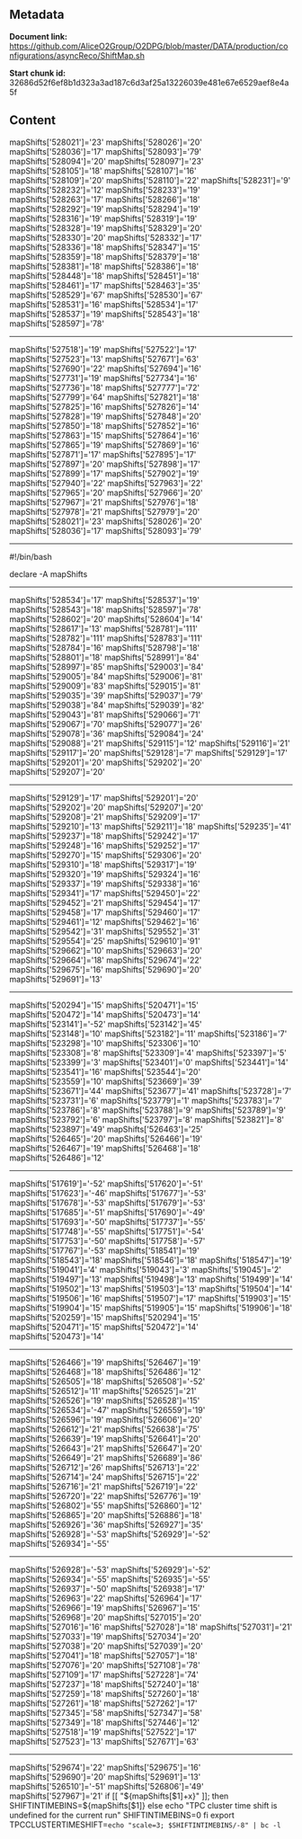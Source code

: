 ## Metadata

**Document link:** https://github.com/AliceO2Group/O2DPG/blob/master/DATA/production/configurations/asyncReco/ShiftMap.sh

**Start chunk id:** 32686d52f6ef8b1d323a3ad187c6d3af25a13226039e481e67e6529aef8e4a5f

## Content

mapShifts['528021']='23'
mapShifts['528026']='20'
mapShifts['528036']='17'
mapShifts['528093']='79'
mapShifts['528094']='20'
mapShifts['528097']='23'
mapShifts['528105']='18'
mapShifts['528107']='16'
mapShifts['528109']='20'
mapShifts['528110']='22'
mapShifts['528231']='9'
mapShifts['528232']='12'
mapShifts['528233']='19'
mapShifts['528263']='17'
mapShifts['528266']='18'
mapShifts['528292']='19'
mapShifts['528294']='19'
mapShifts['528316']='19'
mapShifts['528319']='19'
mapShifts['528328']='19'
mapShifts['528329']='20'
mapShifts['528330']='20'
mapShifts['528332']='17'
mapShifts['528336']='18'
mapShifts['528347']='15'
mapShifts['528359']='18'
mapShifts['528379']='18'
mapShifts['528381']='18'
mapShifts['528386']='18'
mapShifts['528448']='18'
mapShifts['528451']='18'
mapShifts['528461']='17'
mapShifts['528463']='35'
mapShifts['528529']='67'
mapShifts['528530']='67'
mapShifts['528531']='16'
mapShifts['528534']='17'
mapShifts['528537']='19'
mapShifts['528543']='18'
mapShifts['528597']='78'

---

mapShifts['527518']='19'
mapShifts['527522']='17'
mapShifts['527523']='13'
mapShifts['527671']='63'
mapShifts['527690']='22'
mapShifts['527694']='16'
mapShifts['527731']='19'
mapShifts['527734']='16'
mapShifts['527736']='18'
mapShifts['527777']='72'
mapShifts['527799']='64'
mapShifts['527821']='18'
mapShifts['527825']='16'
mapShifts['527826']='14'
mapShifts['527828']='19'
mapShifts['527848']='20'
mapShifts['527850']='18'
mapShifts['527852']='16'
mapShifts['527863']='15'
mapShifts['527864']='16'
mapShifts['527865']='19'
mapShifts['527869']='16'
mapShifts['527871']='17'
mapShifts['527895']='17'
mapShifts['527897']='20'
mapShifts['527898']='17'
mapShifts['527899']='17'
mapShifts['527902']='19'
mapShifts['527940']='22'
mapShifts['527963']='22'
mapShifts['527965']='20'
mapShifts['527966']='20'
mapShifts['527967']='21'
mapShifts['527976']='18'
mapShifts['527978']='21'
mapShifts['527979']='20'
mapShifts['528021']='23'
mapShifts['528026']='20'
mapShifts['528036']='17'
mapShifts['528093']='79'

---

#!/bin/bash

declare -A mapShifts

---

mapShifts['528534']='17'
mapShifts['528537']='19'
mapShifts['528543']='18'
mapShifts['528597']='78'
mapShifts['528602']='20'
mapShifts['528604']='14'
mapShifts['528617']='13'
mapShifts['528781']='111'
mapShifts['528782']='111'
mapShifts['528783']='111'
mapShifts['528784']='16'
mapShifts['528798']='18'
mapShifts['528801']='18'
mapShifts['528991']='84'
mapShifts['528997']='85'
mapShifts['529003']='84'
mapShifts['529005']='84'
mapShifts['529006']='81'
mapShifts['529009']='83'
mapShifts['529015']='81'
mapShifts['529035']='39'
mapShifts['529037']='79'
mapShifts['529038']='84'
mapShifts['529039']='82'
mapShifts['529043']='81'
mapShifts['529066']='71'
mapShifts['529067']='70'
mapShifts['529077']='26'
mapShifts['529078']='36'
mapShifts['529084']='24'
mapShifts['529088']='21'
mapShifts['529115']='12'
mapShifts['529116']='21'
mapShifts['529117']='20'
mapShifts['529128']='7'
mapShifts['529129']='17'
mapShifts['529201']='20'
mapShifts['529202']='20'
mapShifts['529207']='20'

---

mapShifts['529129']='17'
mapShifts['529201']='20'
mapShifts['529202']='20'
mapShifts['529207']='20'
mapShifts['529208']='21'
mapShifts['529209']='17'
mapShifts['529210']='13'
mapShifts['529211']='18'
mapShifts['529235']='41'
mapShifts['529237']='18'
mapShifts['529242']='17'
mapShifts['529248']='16'
mapShifts['529252']='17'
mapShifts['529270']='15'
mapShifts['529306']='20'
mapShifts['529310']='18'
mapShifts['529317']='19'
mapShifts['529320']='19'
mapShifts['529324']='16'
mapShifts['529337']='19'
mapShifts['529338']='16'
mapShifts['529341']='17'
mapShifts['529450']='22'
mapShifts['529452']='21'
mapShifts['529454']='17'
mapShifts['529458']='17'
mapShifts['529460']='17'
mapShifts['529461']='12'
mapShifts['529462']='16'
mapShifts['529542']='31'
mapShifts['529552']='31'
mapShifts['529554']='25'
mapShifts['529610']='91'
mapShifts['529662']='10'
mapShifts['529663']='20'
mapShifts['529664']='18'
mapShifts['529674']='22'
mapShifts['529675']='16'
mapShifts['529690']='20'
mapShifts['529691']='13'

---

mapShifts['520294']='15'
mapShifts['520471']='15'
mapShifts['520472']='14'
mapShifts['520473']='14'
mapShifts['523141']='-52'
mapShifts['523142']='45'
mapShifts['523148']='10'
mapShifts['523182']='11'
mapShifts['523186']='7'
mapShifts['523298']='10'
mapShifts['523306']='10'
mapShifts['523308']='8'
mapShifts['523309']='4'
mapShifts['523397']='5'
mapShifts['523399']='3'
mapShifts['523401']='0'
mapShifts['523441']='14'
mapShifts['523541']='16'
mapShifts['523544']='20'
mapShifts['523559']='10'
mapShifts['523669']='39'
mapShifts['523671']='44'
mapShifts['523677']='41'
mapShifts['523728']='7'
mapShifts['523731']='6'
mapShifts['523779']='1'
mapShifts['523783']='7'
mapShifts['523786']='8'
mapShifts['523788']='9'
mapShifts['523789']='9'
mapShifts['523792']='6'
mapShifts['523797']='8'
mapShifts['523821']='8'
mapShifts['523897']='49'
mapShifts['526463']='25'
mapShifts['526465']='20'
mapShifts['526466']='19'
mapShifts['526467']='19'
mapShifts['526468']='18'
mapShifts['526486']='12'

---

mapShifts['517619']='-52'
mapShifts['517620']='-51'
mapShifts['517623']='-46'
mapShifts['517677']='-53'
mapShifts['517678']='-53'
mapShifts['517679']='-53'
mapShifts['517685']='-51'
mapShifts['517690']='-49'
mapShifts['517693']='-50'
mapShifts['517737']='-55'
mapShifts['517748']='-55'
mapShifts['517751']='-54'
mapShifts['517753']='-50'
mapShifts['517758']='-57'
mapShifts['517767']='-53'
mapShifts['518541']='19'
mapShifts['518543']='18'
mapShifts['518546']='18'
mapShifts['518547']='19'
mapShifts['519041']='4'
mapShifts['519043']='3'
mapShifts['519045']='2'
mapShifts['519497']='13'
mapShifts['519498']='13'
mapShifts['519499']='14'
mapShifts['519502']='13'
mapShifts['519503']='13'
mapShifts['519504']='14'
mapShifts['519506']='16'
mapShifts['519507']='17'
mapShifts['519903']='15'
mapShifts['519904']='15'
mapShifts['519905']='15'
mapShifts['519906']='18'
mapShifts['520259']='15'
mapShifts['520294']='15'
mapShifts['520471']='15'
mapShifts['520472']='14'
mapShifts['520473']='14'

---

mapShifts['526466']='19'
mapShifts['526467']='19'
mapShifts['526468']='18'
mapShifts['526486']='12'
mapShifts['526505']='18'
mapShifts['526508']='-52'
mapShifts['526512']='11'
mapShifts['526525']='21'
mapShifts['526526']='19'
mapShifts['526528']='15'
mapShifts['526534']='-47'
mapShifts['526559']='19'
mapShifts['526596']='19'
mapShifts['526606']='20'
mapShifts['526612']='21'
mapShifts['526638']='75'
mapShifts['526639']='19'
mapShifts['526641']='20'
mapShifts['526643']='21'
mapShifts['526647']='20'
mapShifts['526649']='21'
mapShifts['526689']='86'
mapShifts['526712']='26'
mapShifts['526713']='22'
mapShifts['526714']='24'
mapShifts['526715']='22'
mapShifts['526716']='21'
mapShifts['526719']='22'
mapShifts['526720']='22'
mapShifts['526776']='19'
mapShifts['526802']='55'
mapShifts['526860']='12'
mapShifts['526865']='20'
mapShifts['526886']='18'
mapShifts['526926']='36'
mapShifts['526927']='35'
mapShifts['526928']='-53'
mapShifts['526929']='-52'
mapShifts['526934']='-55'

---

mapShifts['526928']='-53'
mapShifts['526929']='-52'
mapShifts['526934']='-55'
mapShifts['526935']='-55'
mapShifts['526937']='-50'
mapShifts['526938']='17'
mapShifts['526963']='22'
mapShifts['526964']='17'
mapShifts['526966']='19'
mapShifts['526967']='15'
mapShifts['526968']='20'
mapShifts['527015']='20'
mapShifts['527016']='16'
mapShifts['527028']='18'
mapShifts['527031']='21'
mapShifts['527033']='19'
mapShifts['527034']='20'
mapShifts['527038']='20'
mapShifts['527039']='20'
mapShifts['527041']='18'
mapShifts['527057']='18'
mapShifts['527076']='20'
mapShifts['527108']='78'
mapShifts['527109']='17'
mapShifts['527228']='74'
mapShifts['527237']='18'
mapShifts['527240']='18'
mapShifts['527259']='18'
mapShifts['527260']='18'
mapShifts['527261']='18'
mapShifts['527262']='17'
mapShifts['527345']='58'
mapShifts['527347']='58'
mapShifts['527349']='18'
mapShifts['527446']='12'
mapShifts['527518']='19'
mapShifts['527522']='17'
mapShifts['527523']='13'
mapShifts['527671']='63'

---

mapShifts['529674']='22'
mapShifts['529675']='16'
mapShifts['529690']='20'
mapShifts['529691']='13'
mapShifts['526510']='-51'
mapShifts['526806']='49'
mapShifts['527967']='21'
if [[ "${mapShifts[$1]+x}" ]]; then 
  SHIFTINTIMEBINS=${mapShifts[$1]}
else
  echo "TPC cluster time shift is undefined for the current run"
  SHIFTINTIMEBINS=0
fi
export TPCCLUSTERTIMESHIFT=`echo "scale=3; $SHIFTINTIMEBINS/-8" | bc -l`